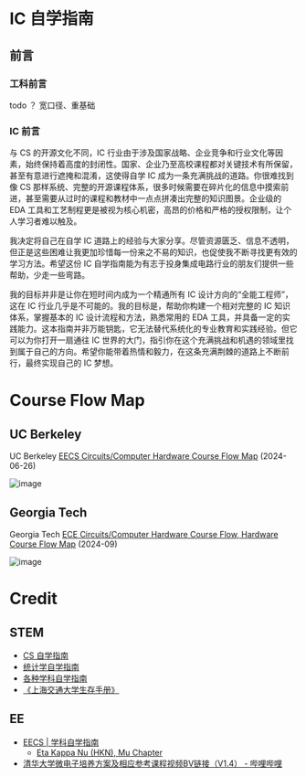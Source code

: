 # IC 自学指南

## 前言

### 工科前言

todo ？ 宽口径、重基础

### IC 前言

与 CS 的开源文化不同，IC 行业由于涉及国家战略、企业竞争和行业文化等因素，始终保持着高度的封闭性。国家、企业乃至高校课程都对关键技术有所保留，甚至有意进行遮掩和混淆，这使得自学 IC 成为一条充满挑战的道路。你很难找到像 CS 那样系统、完整的开源课程体系，很多时候需要在碎片化的信息中摸索前进，甚至需要从过时的课程和教材中一点点拼凑出完整的知识图景。企业级的 EDA 工具和工艺制程更是被视为核心机密，高昂的价格和严格的授权限制，让个人学习者难以触及。

我决定将自己在自学 IC 道路上的经验与大家分享。尽管资源匮乏、信息不透明，但正是这些困难让我更加珍惜每一份来之不易的知识，也促使我不断寻找更有效的学习方法。希望这份 IC 自学指南能为有志于投身集成电路行业的朋友们提供一些帮助，少走一些弯路。

我的目标并非是让你在短时间内成为一个精通所有 IC 设计方向的“全能工程师”，这在 IC 行业几乎是不可能的。我的目标是，帮助你构建一个相对完整的 IC 知识体系，掌握基本的 IC 设计流程和方法，熟悉常用的 EDA 工具，并具备一定的实践能力。这本指南并非万能钥匙，它无法替代系统化的专业教育和实践经验。但它可以为你打开一扇通往 IC 世界的大门，指引你在这个充满挑战和机遇的领域里找到属于自己的方向。希望你能带着热情和毅力，在这条充满荆棘的道路上不断前行，最终实现自己的 IC 梦想。

# Course Flow Map

## UC Berkeley 

UC Berkeley [EECS Circuits/Computer Hardware Course Flow Map](https://eecs.berkeley.edu/academics/new-silicon-initiative-nsi/course-flow-map/) (2024-06-26)

![image](https://github.com/user-attachments/assets/3de7f83c-bbcd-4e9d-927f-2c627a7cb428)

## Georgia Tech

Georgia Tech [ECE Circuits/Computer Hardware Course Flow, Hardware Course Flow Map](https://ece.gatech.edu/ece-circuitscomputer-hardware-course-flow) (2024-09)

![image](https://github.com/user-attachments/assets/776e2a21-f696-4c96-9f6c-84d1d4bf23b3)

# Credit

## STEM

- [CS 自学指南](https://github.com/pkuflyingpig/cs-self-learning/)
- [统计学自学指南](https://xuankaiwang.github.io/)
- [各种学科自学指南](https://github.com/MuggleWei/learning_compass) 
- [《上海交通大学生存手册》](https://github.com/SurviveSJTU/SurviveSJTUManual)


## EE

- [EECS | 学科自学指南](https://mugglewei.github.io/learning_compass/posts/major/eecs/)
  - [Eta Kappa Nu (HKN), Mu Chapter](https://hkn.eecs.berkeley.edu/courseguides)
- [清华大学微电子培养方案及相应参考课程视频BV链接（V1.4） - 哔哩哔哩](https://www.bilibili.com/opus/508995032359647547)
